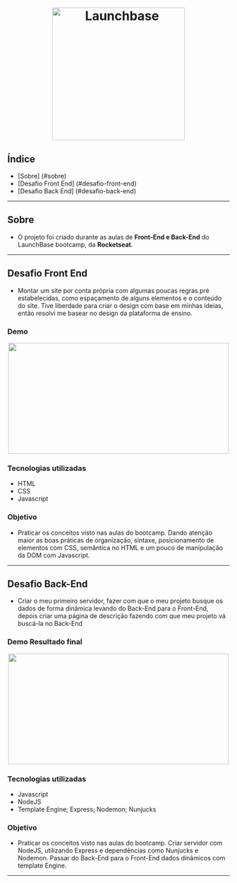 <h1 align="center">
    <img alt="Launchbase" src="https://storage.googleapis.com/golden-wind/bootcamp-launchbase/logo.png" width="300px" />
</h1>

## Índice
* [Sobre] (#sobre)
* [Desafio Front End] (#desafio-front-end)
* [Desafio Back End] (#desafio-back-end)
---
## Sobre

- O projeto foi criado durante as aulas de **Front-End e Back-End** do LaunchBase bootcamp, da **Rocketseat**.
---
## Desafio Front End

- Montar um site por conta própria com algumas poucas regras pré estabelecidas, como espaçamento de alguns elementos e o conteúdo do site. Tive liberdade para criar o design com base em minhas ideias, então resolvi me basear no design da plataforma de ensino.

### Demo
<p align="center">
<img src="public/readmefiles/desafiofrontend.gif" width="500" height="250">
</p>

### Tecnologias utilizadas
- HTML
- CSS
- Javascript
### Objetivo

- Praticar os conceitos visto nas aulas do bootcamp. Dando atenção
maior as boas práticas de organização, sintaxe, posicionamento de 
elementos com CSS, semântica no HTML e um pouco de manipulação
da DOM com Javascript. 
---
## Desafio Back-End
- Criar o meu primeiro servidor, fazer com que o meu projeto busque os dados de forma dinâmica levando do Back-End para o Front-End, depois criar uma página de descrição fazendo com que meu projeto vá buscá-la no Back-End
### Demo Resultado final
<p align="center">
<img src="public/readmefiles/desafiobackend.gif" width="500" height="250">
</p>

### Tecnologias utilizadas
- Javascript
- NodeJS
- Template Engine; Express; Nodemon; Nunjucks
### Objetivo

- Praticar os conceitos visto nas aulas do bootcamp. Criar servidor com NodeJS, utilizando Express e dependências como Nunjucks e Nodemon. Passar do Back-End para o Front-End dados dinâmicos com template Engine.
---